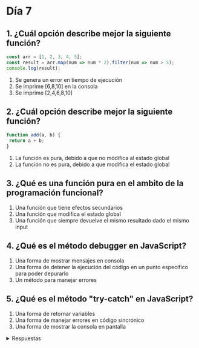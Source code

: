# Día 7

## 1. ¿Cuál opción describe mejor la siguiente función?

```js
const arr = [1, 2, 3, 4, 5]; 
const result = arr.map(num => num * 2).filter(num => num > 5); 
console.log(result);
```

1. Se genera un error en tiempo de ejecución
2. Se imprime [6,8,10] en la consola
3. Se imprime [2,4,6,8,10]

## 2. ¿Cuál opción describe mejor la siguiente función?

```js
function add(a, b) {
 return a + b;
}
```

1. La función es pura, debido a que no módifica al estado global
2. La función no es pura, debido a que modifica el estado global

## 3. ¿Qué es una función pura en el ambito de la programación funcional?

1. Una función que tiene efectos secundarios
2. Una función que modifica el estado global
3. Una función que siempre devuelve el mismo resultado dado el mismo input

## 4. ¿Qué es el método debugger en JavaScript?

1. Una forma de mostrar mensajes en consola
2. Una forma de detener la ejecución del código en un punto específico para poder depurarlo
3. Un método para manejar errores

## 5. ¿Qué es el método "try-catch" en JavaScript?

1. Una forma de retornar variables
2. Una forma de manejar errores en código sincrónico
3. Una forma de mostrar la consola en pantalla

<details>
    <summary>Respuestas</summary>
    <p>
        1. 2
        2. 1
        3. 3
        4. 2
        5. 2
    </p>
</details>